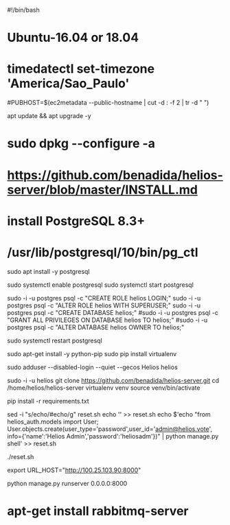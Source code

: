 #!/bin/bash

# Ubuntu-16.04 or 18.04
# timedatectl set-timezone 'America/Sao_Paulo'
#PUBHOST=$(ec2metadata --public-hostname | cut -d : -f 2 | tr -d " ")

apt update && apt upgrade -y
# sudo dpkg --configure -a
# https://github.com/benadida/helios-server/blob/master/INSTALL.md

# install PostgreSQL 8.3+
# /usr/lib/postgresql/10/bin/pg_ctl
sudo apt install -y postgresql

sudo systemctl enable postgresql
sudo systemctl start postgresql

sudo -i -u postgres psql -c "CREATE ROLE helios LOGIN;"
sudo -i -u postgres psql -c "ALTER ROLE helios WITH SUPERUSER;" 
sudo -i -u postgres psql -c "CREATE DATABASE helios;"
#sudo -i -u postgres psql -c "GRANT ALL PRIVILEGES ON DATABASE helios TO helios;"
#sudo -i -u postgres psql -c "ALTER DATABASE helios OWNER TO helios;"

sudo systemctl restart postgresql

sudo apt-get install -y python-pip
sudo pip install virtualenv

sudo adduser --disabled-login --quiet --gecos Helios helios

sudo -i -u helios
git clone https://github.com/benadida/helios-server.git
cd /home/helios/helios-server 
virtualenv venv
source venv/bin/activate

pip install -r requirements.txt

sed -i "s/echo/#echo/g" reset.sh
echo '' >> reset.sh
echo $'echo "from helios_auth.models import User; User.objects.create(user_type=\'password\',user_id=\'admin@helios.vote\', info={\'name\':\'Helios Admin\',\'password\':\'heliosadm\'})" | python manage.py shell' >> reset.sh


./reset.sh

export URL_HOST="http://100.25.103.90:8000"

python manage.py runserver 0.0.0.0:8000

# apt-get install rabbitmq-server


